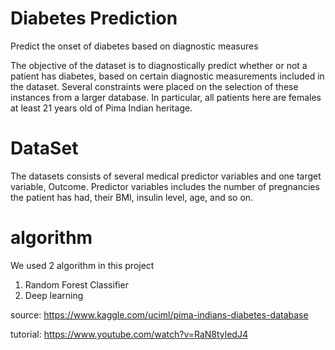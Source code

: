 # Diabetes Prediction
Predict the onset of diabetes based on diagnostic measures

The objective of the dataset is to diagnostically predict whether or not a patient has diabetes, based on certain diagnostic measurements included in the dataset. Several constraints were placed on the selection of these instances from a larger database. In particular, all patients here are females at least 21 years old of Pima Indian heritage.

# DataSet

The datasets consists of several medical predictor variables and one target variable, Outcome. Predictor variables includes the number of pregnancies the patient has had, their BMI, insulin level, age, and so on.

# algorithm
We used 2 algorithm in this project
1. Random Forest Classifier
2. Deep learning

source: https://www.kaggle.com/uciml/pima-indians-diabetes-database

tutorial: https://www.youtube.com/watch?v=RaN8tyledJ4
